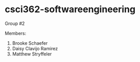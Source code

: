 # csci362-softwareengineering

Group #2

Members: 
1. Brooke Schaefer
2. Daisy Clavijo Ramirez
3. Matthew Stryffeler
